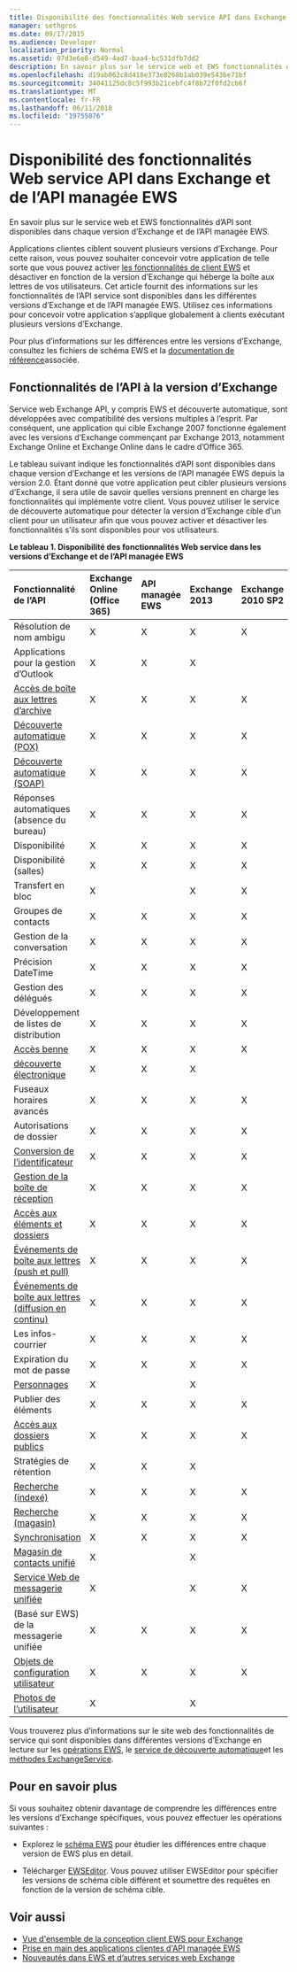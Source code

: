 ```yaml
---
title: Disponibilité des fonctionnalités Web service API dans Exchange et de l’API managée EWS
manager: sethgros
ms.date: 09/17/2015
ms.audience: Developer
localization_priority: Normal
ms.assetid: 07d3e6e8-d549-4ad7-baa4-bc531dfb7dd2
description: En savoir plus sur le service web et EWS fonctionnalités d’API sont disponibles dans chaque version d’Exchange et de l’API managée EWS.
ms.openlocfilehash: d19ab062c8d418e373e8268b1ab039e5436e71bf
ms.sourcegitcommit: 34041125dc8c5f993b21cebfc4f8b72f0fd2cb6f
ms.translationtype: MT
ms.contentlocale: fr-FR
ms.lasthandoff: 06/11/2018
ms.locfileid: "19755076"
---
```

# <a name="web-service-api-feature-availability-in-exchange-and-the-ews-managed-api"></a>Disponibilité des fonctionnalités Web service API dans Exchange et de l’API managée EWS

En savoir plus sur le service web et EWS fonctionnalités d’API sont disponibles dans chaque version d’Exchange et de l’API managée EWS.
  
Applications clientes ciblent souvent plusieurs versions d’Exchange. Pour cette raison, vous pouvez souhaiter concevoir votre application de telle sorte que vous pouvez activer [les fonctionnalités de client EWS](ews-client-design-overview-for-exchange.md#EWSFeatures) et désactiver en fonction de la version d’Exchange qui héberge la boîte aux lettres de vos utilisateurs. Cet article fournit des informations sur les fonctionnalités de l’API service sont disponibles dans les différentes versions d’Exchange et de l’API managée EWS. Utilisez ces informations pour concevoir votre application s’applique globalement à clients exécutant plusieurs versions d’Exchange. 
  
Pour plus d’informations sur les différences entre les versions d’Exchange, consultez les fichiers de schéma EWS et la [documentation de référence](http://msdn.microsoft.com/library/6c969133-6036-448b-af39-a3caf9917e98%28Office.15%29.aspx)associée.
  
## <a name="api-features-by-exchange-version"></a>Fonctionnalités de l’API à la version d’Exchange
<a name="bk_apifeatures"> </a>

Service web Exchange API, y compris EWS et découverte automatique, sont développées avec compatibilité des versions multiples à l’esprit. Par conséquent, une application qui cible Exchange 2007 fonctionne également avec les versions d’Exchange commençant par Exchange 2013, notamment Exchange Online et Exchange Online dans le cadre d’Office 365. 
  
Le tableau suivant indique les fonctionnalités d’API sont disponibles dans chaque version d’Exchange et les versions de l’API managée EWS depuis la version 2.0. Étant donné que votre application peut cibler plusieurs versions d’Exchange, il sera utile de savoir quelles versions prennent en charge les fonctionnalités qui implémente votre client. Vous pouvez utiliser le service de découverte automatique pour détecter la version d’Exchange cible d’un client pour un utilisateur afin que vous pouvez activer et désactiver les fonctionnalités s’ils sont disponibles pour vos utilisateurs.
  
**Le tableau 1. Disponibilité des fonctionnalités Web service dans les versions d’Exchange et de l’API managée EWS**

|Fonctionnalité de l’API|Exchange Online (Office 365)|API managée EWS|Exchange 2013|Exchange 2010 SP2|Exchange 2010 SP1|Exchange 2010|Exchange 2007 SP1|Exchange 2007|
|:-----|:-----|:-----|:-----|:-----|:-----|:-----|:-----|:-----|
|Résolution de nom ambigu  <br/> |X   <br/> |X   <br/> |X   <br/> |X   <br/> |X   <br/> |X   <br/> |X   <br/> |X   <br/> |
|Applications pour la gestion d’Outlook  <br/> |X   <br/> |X   <br/> |X   <br/> ||||||
|[Accès de boîte aux lettres d’archive](archiving-in-ews-in-exchange.md) <br/> |X   <br/> |X   <br/> |X   <br/> |X   <br/> |X   <br/> ||||
|[Découverte automatique (POX)](autodiscover-for-exchange.md) <br/> |X   <br/> |X   <br/> |X   <br/> |X   <br/> |X   <br/> |X   <br/> |X   <br/> |X   <br/> |
|[Découverte automatique (SOAP)](autodiscover-for-exchange.md) <br/> |X   <br/> |X   <br/> |X   <br/> |X   <br/> |X   <br/> ||||
|Réponses automatiques (absence du bureau)  <br/> |X   <br/> |X   <br/> |X   <br/> |X   <br/> |X   <br/> |X   <br/> |X   <br/> |X   <br/> |
|Disponibilité  <br/> |X   <br/> |X   <br/> |X   <br/> |X   <br/> |X   <br/> |X   <br/> |X   <br/> |X   <br/> |
|Disponibilité (salles)  <br/> |X   <br/> |X   <br/> |X   <br/> |X   <br/> |X   <br/> |X   <br/> |||
|Transfert en bloc  <br/> |X   <br/> ||X   <br/> |X   <br/> |X   <br/> ||||
|Groupes de contacts  <br/> |X   <br/> |X   <br/> |X   <br/> |X   <br/> |X   <br/> |X   <br/> |||
|Gestion de la conversation  <br/> |X   <br/> |X   <br/> |X   <br/> |X   <br/> |X   <br/> ||||
|Précision DateTime  <br/> |X   <br/> |X   <br/> |X   <br/> |X   <br/> |||||
|Gestion des délégués  <br/> |X   <br/> |X   <br/> |X   <br/> |X   <br/> |X   <br/> |X   <br/> |X   <br/> ||
|Développement de listes de distribution  <br/> |X   <br/> |X   <br/> |X   <br/> |X   <br/> |X   <br/> |X   <br/> |X   <br/> |X   <br/> |
|[Accès benne](deleting-items-by-using-ews-in-exchange.md) <br/> |X   <br/> |X   <br/> |X   <br/> |X   <br/> |X   <br/> |X   <br/> |||
|[découverte électronique](ediscovery-in-ews-in-exchange.md) <br/> |X   <br/> |X   <br/> |X   <br/> ||||||
|Fuseaux horaires avancés  <br/> |X   <br/> |X   <br/> |X   <br/> |X   <br/> |X   <br/> |X   <br/> |||
|Autorisations de dossier  <br/> |X   <br/> |X   <br/> |X   <br/> |X   <br/> |X   <br/> |X   <br/> |X   <br/> ||
|[Conversion de l’identificateur](ews-identifiers-in-exchange.md) <br/> |X   <br/> |X   <br/> |X   <br/> |X   <br/> |X   <br/> |X   <br/> |X   <br/> ||
|[Gestion de la boîte de réception](inbox-management-and-ews-in-exchange.md) <br/> |X   <br/> |X   <br/> |X   <br/> |X   <br/> |X   <br/> ||||
|[Accès aux éléments et dossiers](folders-and-items-in-ews-in-exchange.md) <br/> |X   <br/> |X   <br/> |X   <br/> |X   <br/> |X   <br/> |X   <br/> |X   <br/> |X   <br/> |
|[Événements de boîte aux lettres (push et pull)](notification-subscriptions-mailbox-events-and-ews-in-exchange.md) <br/> |X   <br/> |X   <br/> |X   <br/> |X   <br/> |X   <br/> |X   <br/> |X   <br/> |X   <br/> |
|[Événements de boîte aux lettres (diffusion en continu)](notification-subscriptions-mailbox-events-and-ews-in-exchange.md) <br/> |X   <br/> |X   <br/> |X   <br/> |X   <br/> |X   <br/> ||||
|Les infos-courrier  <br/> |X   <br/> |X   <br/> |X   <br/> |X   <br/> |X   <br/> ||||
|Expiration du mot de passe  <br/> |X   <br/> |X   <br/> |X   <br/> |X   <br/> |||||
|[Personnages](people-and-contacts-in-ews-in-exchange.md) <br/> |X   <br/> ||X   <br/> ||||||
|Publier des éléments  <br/> |X   <br/> |X   <br/> |X   <br/> |X   <br/> |X   <br/> |X   <br/> |X   <br/> ||
|[Accès aux dossiers publics](public-folder-access-with-ews-in-exchange.md) <br/> |X   <br/> |X   <br/> |X   <br/> |X   <br/> |X   <br/> |X   <br/> |X   <br/> ||
|Stratégies de rétention  <br/> |X   <br/> |X   <br/> |X   <br/> ||||||
|[Recherche (indexé)](search-and-ews-in-exchange.md) <br/> |X   <br/> |X   <br/> |X   <br/> |X   <br/> |X   <br/> |X   <br/> |||
|[Recherche (magasin)](search-and-ews-in-exchange.md) <br/> |X   <br/> |X   <br/> |X   <br/> |X   <br/> |X   <br/> |X   <br/> |X   <br/> |X   <br/> |
|[Synchronisation](mailbox-synchronization-and-ews-in-exchange.md) <br/> |X   <br/> |X   <br/> |X   <br/> |X   <br/> |X   <br/> |X   <br/> |X   <br/> |X   <br/> |
|[Magasin de contacts unifié](people-and-contacts-in-ews-in-exchange.md) <br/> |X   <br/> ||X   <br/> ||||||
|[Service Web de messagerie unifiée](http://msdn.microsoft.com/library/83afea8a-c716-41df-9eb2-e1000357afb6%28Office.15%29.aspx) <br/> |X   <br/> ||X   <br/> |X   <br/> |X   <br/> |X   <br/> |X   <br/> |X   <br/> |
|(Basé sur EWS) de la messagerie unifiée  <br/> |X   <br/> |X   <br/> |X   <br/> |X   <br/> |X   <br/> |X   <br/> |||
|[Objets de configuration utilisateur](persistent-application-settings-in-ews-in-exchange.md) <br/> |X   <br/> |X   <br/> |X   <br/> |X   <br/> |X   <br/> |X   <br/> |||
|[Photos de l’utilisateur](how-to-get-user-photos-by-using-ews-in-exchange.md) <br/> |X   <br/> ||X   <br/> ||||||
   
Vous trouverez plus d’informations sur le site web des fonctionnalités de service qui sont disponibles dans différentes versions d’Exchange en lecture sur les [opérations EWS](http://msdn.microsoft.com/library/cf6fd871-9a65-4f34-8557-c8c71dd7ce09%28Office.15%29.aspx), le [service de découverte automatique](http://msdn.microsoft.com/library/a01124a8-a8cf-4b80-8625-d7ee05690bca%28Office.15%29.aspx)et les [méthodes ExchangeService](http://msdn.microsoft.com/en-us/library/office/microsoft.exchange.webservices.data.exchangeservice_methods%28v=exchg.80%29.aspx).
  
## <a name="to-learn-more"></a>Pour en savoir plus
<a name="bk_apifeatures"> </a>

Si vous souhaitez obtenir davantage de comprendre les différences entre les versions d’Exchange spécifiques, vous pouvez effectuer les opérations suivantes :
  
- Explorez le [schéma EWS](http://msdn.microsoft.com/library/6c969133-6036-448b-af39-a3caf9917e98%28Office.15%29.aspx) pour étudier les différences entre chaque version de EWS plus en détail. 
    
- Télécharger [EWSEditor](http://ewseditor.codeplex.com/). Vous pouvez utiliser EWSEditor pour spécifier les versions de schéma cible différent et soumettre des requêtes en fonction de la version de schéma cible.
    
## <a name="see-also"></a>Voir aussi

- [Vue d'ensemble de la conception client EWS pour Exchange](ews-client-design-overview-for-exchange.md)   
- [Prise en main des applications clientes d'API managée EWS](get-started-with-ews-managed-api-client-applications.md) 
- [Nouveautés dans EWS et d’autres services web Exchange](whats-new-in-ews-and-other-web-services-in-exchange.md)
    

